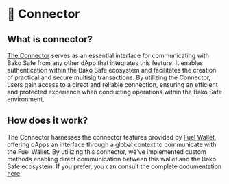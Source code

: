 # 🔗 Connector

## What is connector?

[The Connector](https://bsafe-dapp.vercel.app) serves as an essential interface for communicating with Bako Safe from any other dApp that integrates this feature. It enables authentication within the Bako Safe ecosystem and facilitates the creation of practical and secure multisig transactions. By utilizing the Connector, users gain access to a direct and reliable connection, ensuring an efficient and protected experience when conducting operations within the Bako Safe environment.

## How does it work?

The Connector harnesses the connector features provided by
[Fuel Wallet](https://github.com/FuelLabs/fuels-wallet),
offering dApps an interface through a global context to communicate with the Fuel Wallet.
By utilizing this connector, we've implemented custom methods enabling direct communication
between this wallet and the Bako Safe ecosystem.
If you prefer, you can consult the complete documentation [here](https://doc-safe.bako.global/connector/what)
